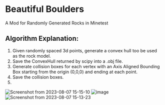 # Beautiful Boulders

A Mod for Randomly Generated Rocks in Minetest


## Algorithm Explanation:
1. Given randomly spaced 3d points, generate a convex hull too be used as the rock model.
3. Save the ConvexHull returned by scipy into a .obj file.
4. Generate collision boxes for each vertex with an Axis Aligned Bounding Box starting from the origin (0,0,0) and ending at each point.
5. Save the collision boxes.
6. 
![Screenshot from 2023-08-07 15-15-10](https://github.com/regulus79/beautifulboulders/assets/117475203/7d5d89ea-3aef-4467-9bab-605c7cf8d992)
![image](https://github.com/regulus79/beautifulboulders/assets/117475203/ffcdf584-3e7c-48d6-a561-229c3e87263d)
![Screenshot from 2023-08-07 15-13-23](https://github.com/regulus79/beautifulboulders/assets/117475203/45a59bd0-8240-4480-8972-4b52de131cdf)

